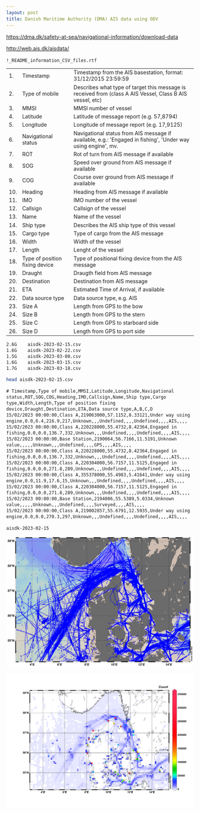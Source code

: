 ```yaml
---
layout: post
title: Danish Maritime Authority (DMA) AIS data using ODV
---
```


<https://dma.dk/safety-at-sea/navigational-information/download-data>

<http://web.ais.dk/aisdata/>

`!_README_information_CSV_files.rtf	`

<table>
<tbody>
  <tr>
    <td>1.</td>
    <td>Timestamp</td>
    <td>Timestamp from the AIS basestation, format: 31/12/2015 23:59:59</td>
  </tr>
  <tr>
    <td>2.</td>
    <td>Type of mobile</td>
    <td>Describes what type of target this message is received from (class A AIS Vessel, Class B AIS vessel, etc)</td>
  </tr>
  <tr>
    <td>3.</td>
    <td>MMSI</td>
    <td>MMSI number of vessel</td>
  </tr>
  <tr>
    <td>4.</td>
    <td>Latitude</td>
    <td>Latitude of message report (e.g. 57,8794)</td>
  </tr>
  <tr>
    <td>5.</td>
    <td>Longitude</td>
    <td>Longitude of message report (e.g. 17,9125)</td>
  </tr>
  <tr>
    <td>6.</td>
    <td>Navigational status</td>
    <td>Navigational status from AIS message if available, e.g.: 'Engaged in fishing', 'Under way using engine', mv.</td>
  </tr>
  <tr>
    <td>7.</td>
    <td>ROT</td>
    <td>Rot of turn from AIS message if available</td>
  </tr>
  <tr>
    <td>8.</td>
    <td>SOG</td>
    <td>Speed over ground from AIS message if available</td>
  </tr>
  <tr>
    <td>9.</td>
    <td>COG</td>
    <td>Course over ground from AIS message if available</td>
  </tr>
  <tr>
    <td>10.</td>
    <td>Heading</td>
    <td>Heading from AIS message if available</td>
  </tr>
  <tr>
    <td>11.</td>
    <td>IMO</td>
    <td>IMO number of the vessel</td>
  </tr>
  <tr>
    <td>12.</td>
    <td>Callsign</td>
    <td>Callsign of the vessel</td>
  </tr>
  <tr>
    <td>13.</td>
    <td>Name</td>
    <td>Name of the vessel</td>
  </tr>
  <tr>
    <td>14.</td>
    <td>Ship type</td>
    <td>Describes the AIS ship type of this vessel</td>
  </tr>
  <tr>
    <td>15.</td>
    <td>Cargo type</td>
    <td>Type of cargo from the AIS message</td>
  </tr>
  <tr>
    <td>16.</td>
    <td>Width</td>
    <td>Width of the vessel</td>
  </tr>
  <tr>
    <td>17.</td>
    <td>Length</td>
    <td>Lenght of the vessel</td>
  </tr>
  <tr>
    <td>18.</td>
    <td>Type of position fixing device</td>
    <td>Type of positional fixing device from the AIS message</td>
  </tr>
  <tr>
    <td>19.</td>
    <td>Draught</td>
    <td>Draugth field from AIS message</td>
  </tr>
  <tr>
    <td>20.</td>
    <td>Destination</td>
    <td>Destination from AIS message</td>
  </tr>
  <tr>
    <td>21.</td>
    <td>ETA</td>
    <td>Estimated Time of Arrival, if available</td>
  </tr>
  <tr>
    <td>22.</td>
    <td>Data source type</td>
    <td>Data source type, e.g. AIS</td>
  </tr>
  <tr>
    <td>23.</td>
    <td>Size A</td>
    <td>Length from GPS to the bow</td>
  </tr>
  <tr>
    <td>24.</td>
    <td>Size B</td>
    <td>Length from GPS to the stern</td>
  </tr>
  <tr>
    <td>25.</td>
    <td>Size C</td>
    <td>Length from GPS to starboard side</td>
  </tr>
  <tr>
    <td>26.</td>
    <td>Size D</td>
    <td>Length from GPS to port side</td>
  </tr>
</tbody>
</table>


```
2.6G    aisdk-2023-02-15.csv
1.6G    aisdk-2023-02-22.csv
1.5G    aisdk-2023-03-08.csv
1.6G    aisdk-2023-03-15.csv
1.7G    aisdk-2023-03-18.csv
```

```bash
head aisdk-2023-02-15.csv
```

```
# Timestamp,Type of mobile,MMSI,Latitude,Longitude,Navigational status,ROT,SOG,COG,Heading,IMO,Callsign,Name,Ship type,Cargo type,Width,Length,Type of position fixing device,Draught,Destination,ETA,Data source type,A,B,C,D
15/02/2023 00:00:00,Class A,219063000,57.1152,8.33121,Under way using engine,0.0,6.4,216.9,217,Unknown,,,Undefined,,,,Undefined,,,,AIS,,,,
15/02/2023 00:00:00,Class A,220228000,55.4732,8.42364,Engaged in fishing,0.0,0.0,136.7,332,Unknown,,,Undefined,,,,Undefined,,,,AIS,,,,
15/02/2023 00:00:00,Base Station,2190064,56.7166,11.5191,Unknown value,,,,,Unknown,,,Undefined,,,,GPS,,,,AIS,,,,
15/02/2023 00:00:00,Class A,220228000,55.4732,8.42364,Engaged in fishing,0.0,0.0,136.7,332,Unknown,,,Undefined,,,,Undefined,,,,AIS,,,,
15/02/2023 00:00:00,Class A,220304000,56.7157,11.5125,Engaged in fishing,0.0,0.0,271.8,289,Unknown,,,Undefined,,,,Undefined,,,,AIS,,,,
15/02/2023 00:00:00,Class A,355378000,55.4983,5.41641,Under way using engine,0.0,11.9,17.6,15,Unknown,,,Undefined,,,,Undefined,,,,AIS,,,,
15/02/2023 00:00:00,Class A,220304000,56.7157,11.5125,Engaged in fishing,0.0,0.0,271.8,289,Unknown,,,Undefined,,,,Undefined,,,,AIS,,,,
15/02/2023 00:00:00,Base Station,2194006,55.5389,5.0334,Unknown value,,,,,Unknown,,,Undefined,,,,Surveyed,,,,AIS,,,,
15/02/2023 00:00:00,Class A,219002857,55.6791,12.5935,Under way using engine,0.0,0.0,270.3,297,Unknown,,,Undefined,,,,Undefined,,,,AIS,,,,
```

`aisdk-2023-02-15`

![aisdk-2023-02-15 Canvas](/images/DanishMaritimeAuthority/aisdk-2023-02-15-canvas.png)

![aisdk-2023-02-15 X/Y Distribution](/images/DanishMaritimeAuthority/aisdk-2023-02-15-X_Y.png)